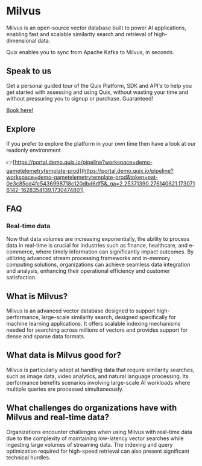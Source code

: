 <!--[tech-name]-->
# Milvus

<!--[ai-blurb-about-tech]-->
Milvus is an open-source vector database built to power AI applications, enabling fast and scalable similarity search and retrieval of high-dimensional data.

Quix enables you to sync from Apache Kafka <span id="to_or_from">to</span> <span id="techname">Milvus</span>, in seconds.


## Speak to us

Get a personal guided tour of the Quix Platform, SDK and API's to help you get started with assessing and using Quix, without wasting your time and without pressuring you to signup or purchase. Guaranteed!

[Book here!](https://share.hsforms.com/1iW0TmZzKQMChk0lxd_tGiw4yjw2?__hstc=175542013.19c333c2ae8002be5fbc6a17a447e442.1730474801833.1730474801833.1730716142494.2&__hssc=175542013.2.1730716142494&__hsfp=3927774151)


## Explore

If you prefer to explore the platform in your own time then have a look at our readonly environment

👉[https://portal.demo.quix.io/pipeline?workspace=demo-gametelemetrytemplate-prod](https://portal.demo.quix.io/pipeline?workspace=demo-gametelemetrytemplate-prod&token=pat-0e3c85cd4fc5436998718c120dbd6df5&_ga=2.25371390.276140621.1730716142-1628354139.1730474801)


## FAQ

### Real-time data

Now that data volumes are increasing exponentially, the ability to process data in real-time is crucial for industries such as finance, healthcare, and e-commerce, where timely information can significantly impact outcomes. By utilizing advanced stream processing frameworks and in-memory computing solutions, organizations can achieve seamless data integration and analysis, enhancing their operational efficiency and customer satisfaction.

## What is <span id="techname">Milvus</span>?

<!--[tech-seo-text]-->
Milvus is an advanced vector database designed to support high-performance, large-scale similarity search, designed specifically for machine learning applications. It offers scalable indexing mechanisms needed for searching across millions of vectors and provides support for dense and sparse data formats.

## What data is <span id="techname">Milvus</span> good for?

<!--[tech-data-seo-text]-->
Milvus is particularly adept at handling data that require similarity searches, such as image data, video analytics, and natural language processing. Its performance benefits scenarios involving large-scale AI workloads where multiple queries are processed simultaneously.

## What challenges do organizations have with <span id="techname">Milvus</span> and real-time data?

<!--[tech-challenges-seo-text]-->
Organizations encounter challenges when using Milvus with real-time data due to the complexity of maintaining low-latency vector searches while ingesting large volumes of streaming data. The indexing and query optimization required for high-speed retrieval can also present significant technical hurdles.